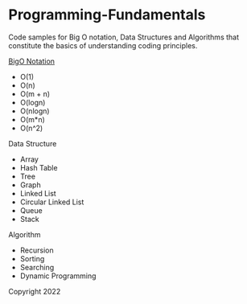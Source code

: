 # Programming-Fundamentals
Code samples for Big O notation, Data Structures and Algorithms that constitute the basics of understanding coding principles.

[BigO Notation](https://github.com/faisalkhan91/Programming-Fundamentals/tree/main/Big%20O%20Notation)
- O(1)
- O(n)
- O(m + n)
- O(logn)
- O(nlogn)
- O(m*n)
- O(n^2)

Data Structure
- Array
- Hash Table
- Tree
- Graph
- Linked List
 - Circular Linked List
- Queue
- Stack

Algorithm
- Recursion
- Sorting
- Searching
- Dynamic Programming

Copyright 2022
